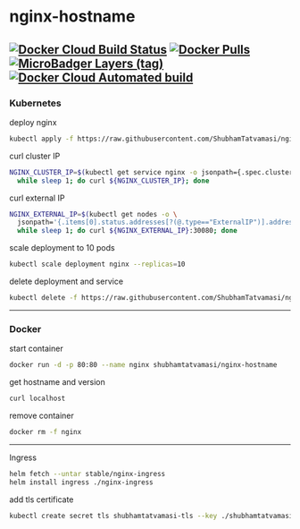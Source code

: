 # nginx-hostname

[![Docker Cloud Build Status](https://img.shields.io/docker/cloud/build/shubhamtatvamasi/nginx-hostname)](https://hub.docker.com/r/shubhamtatvamasi/nginx-hostname)
[![Docker Pulls](https://img.shields.io/docker/pulls/shubhamtatvamasi/nginx-hostname)](https://hub.docker.com/r/shubhamtatvamasi/nginx-hostname)
[![MicroBadger Layers (tag)](https://img.shields.io/microbadger/layers/shubhamtatvamasi/nginx-hostname/latest)](https://hub.docker.com/r/shubhamtatvamasi/nginx-hostname)
[![Docker Cloud Automated build](https://img.shields.io/docker/cloud/automated/shubhamtatvamasi/nginx-hostname)](https://hub.docker.com/r/shubhamtatvamasi/nginx-hostname)
---

### Kubernetes

deploy nginx
```bash
kubectl apply -f https://raw.githubusercontent.com/ShubhamTatvamasi/nginx-hostname/master/nginx.yaml
```

curl cluster IP
```bash
NGINX_CLUSTER_IP=$(kubectl get service nginx -o jsonpath={.spec.clusterIP}) && \
  while sleep 1; do curl ${NGINX_CLUSTER_IP}; done
```

curl external IP
```bash
NGINX_EXTERNAL_IP=$(kubectl get nodes -o \
  jsonpath='{.items[0].status.addresses[?(@.type=="ExternalIP")].address}') && \
  while sleep 1; do curl ${NGINX_EXTERNAL_IP}:30080; done
```

scale deployment to 10 pods
```bash
kubectl scale deployment nginx --replicas=10
```

delete deployment and service
```bash
kubectl delete -f https://raw.githubusercontent.com/ShubhamTatvamasi/nginx-hostname/master/nginx.yaml
```
---

### Docker

start container
```bash
docker run -d -p 80:80 --name nginx shubhamtatvamasi/nginx-hostname
```

get hostname and version
```bash
curl localhost
```

remove container
```bash
docker rm -f nginx
```
---

Ingress

```bash
helm fetch --untar stable/nginx-ingress
helm install ingress ./nginx-ingress
```

add tls certificate
```bash
kubectl create secret tls shubhamtatvamasi-tls --key ./shubhamtatvamasi.com.key --cert ./fullchain.cer
```
